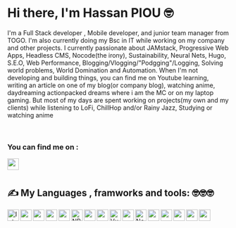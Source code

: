 # Hi there, I'm Hassan PIOU 🤓

<p align="left">I'm a Full Stack developer , Mobile developer, and junior team manager  from TOGO.
I'm also currently doing my Bsc in IT while working on my company and other projects.
I currently passionate about JAMstack, Progressive Web Apps, Headless CMS, Nocode(the irony), Sustainability, Neural Nets, Hugo, S.E.O, Web Performance, Blogging/Vlogging/"Podgging"/Logging, Solving world problems, World Domination and Automation.
When I'm not developing and building things, you can find me on Youtube learning, writing an article on one of my blog(or company blog), watching anime, daydreaming actionpacked dreams where i am the MC or on my laptop gaming. But most of my days are spent working on projects(my own and my clients) while listening to LoFi, ChillHop and/or Rainy Jazz, Studying or watching anime</p>

<br />


### You can find me on :

<a href="https://www.linkedin.com/in/hassan-piou-a16436180/"><img align="left" width="26px" src="https://raw.githubusercontent.com/MartinHeinz/MartinHeinz/master/linkedin-3-16.png" /><a/>
 
<br />
<br />

#### <h2 align="">✍ My Languages , framworks and tools: 🤓🤓🤓</h2> 

<img align="left" alt="IntelliJ idea" width="26px" src="https://img.icons8.com/color/48/000000/intellij-idea.png"/>
<img align="left" width="26px" src="https://img.icons8.com/color/48/000000/html-5.png"/>
<img align="left" width="26px" src="https://img.icons8.com/color/48/000000/css3.png"/>
<img align="left" width="26px" src="https://img.icons8.com/color/48/000000/bootstrap.png"/>
<img align="left" width="26px" src="https://img.icons8.com/color/48/000000/sass-avatar.png"/>
<img align="left" alt="NPM" width="26px" src="https://img.icons8.com/color/48/000000/npm.png"/>
<img align="left" width="26px" src="https://img.icons8.com/color/48/000000/javascript.png"/>
<img align="left" width="26px" src="https://img.icons8.com/color/48/000000/react-native.png"/>
<img align="left" alt="Vue Js" width="26px" src="https://img.icons8.com/color/48/000000/vue-js.png"/>
<img align="left" width="26px" src="https://img.icons8.com/color/48/000000/angularjs.png"/>

<img align="left" alt="Node.js" width="26px" src="https://img.icons8.com/color/48/000000/nodejs.png" />
<img align="left" width="26px" src="https://img.icons8.com/color/48/000000/sql.png"/>
<img align="left" width="26px" src="https://img.icons8.com/color/48/000000/google-firebase-console.png"/>
<img align="left" width="26px" src="https://img.icons8.com/color/48/000000/mongodb.png"/>
<img align="left" width="26px" src="https://img.icons8.com/color/48/000000/git.png"/>
<img  align="left" width="26px" src="https://img.icons8.com/color/48/000000/github-2.png"/>



